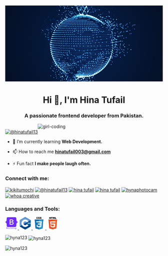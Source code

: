 ![logo](https://github.com/hyna123/hyna123/blob/main/cover%20image.jpg)


<h1 align="center">Hi 👋, I'm Hina Tufail</h1>
<h3 align="center">A passionate frontend developer from Pakistan.</h3>

<img align="right" alt="girl-coding" width="400px" src="https://user-images.githubusercontent.com/55389276/140866485-8fb1c876-9a8f-4d6a-98dc-08c4981eaf70.gif">

<p align="left"> <a href="https://twitter.com/@hinatufail13" target="blank"><img src="https://img.shields.io/twitter/follow/@hinatufail13?logo=twitter&style=for-the-badge" alt="@hinatufail13" /></a> </p>

- 🌱 I’m currently learning **Web Development.**

- 📫 How to reach me **hinatufail003@gmail.com**

- ⚡ Fun fact **I make people laugh often.**

<h3 align="left">Connect with me:</h3>
<p align="left">
<a href="https://codepen.io/kikitumochi" target="blank"><img align="center" src="https://raw.githubusercontent.com/rahuldkjain/github-profile-readme-generator/master/src/images/icons/Social/codepen.svg" alt="kikitumochi" height="30" width="40" /></a>
<a href="https://twitter.com/@hinatufail13" target="blank"><img align="center" src="https://raw.githubusercontent.com/rahuldkjain/github-profile-readme-generator/master/src/images/icons/Social/twitter.svg" alt="@hinatufail13" height="30" width="40" /></a>
<a href="https://linkedin.com/in/hina tufail" target="blank"><img align="center" src="https://raw.githubusercontent.com/rahuldkjain/github-profile-readme-generator/master/src/images/icons/Social/linked-in-alt.svg" alt="hina tufail" height="30" width="40" /></a>
<a href="https://fb.com/hina tufail" target="blank"><img align="center" src="https://raw.githubusercontent.com/rahuldkjain/github-profile-readme-generator/master/src/images/icons/Social/facebook.svg" alt="hina tufail" height="30" width="40" /></a>
<a href="https://instagram.com/hynaphotocam" target="blank"><img align="center" src="https://raw.githubusercontent.com/rahuldkjain/github-profile-readme-generator/master/src/images/icons/Social/instagram.svg" alt="hynaphotocam" height="30" width="40" /></a>
<a href="https://www.youtube.com/c/whoa creative" target="blank"><img align="center" src="https://raw.githubusercontent.com/rahuldkjain/github-profile-readme-generator/master/src/images/icons/Social/youtube.svg" alt="whoa creative" height="30" width="40" /></a>
</p>

<h3 align="left">Languages and Tools:</h3>
<p align="left"> <a href="https://getbootstrap.com" target="_blank" rel="noreferrer"> <img src="https://raw.githubusercontent.com/devicons/devicon/master/icons/bootstrap/bootstrap-plain-wordmark.svg" alt="bootstrap" width="40" height="40"/> </a> <a href="https://www.w3schools.com/cpp/" target="_blank" rel="noreferrer"> <img src="https://raw.githubusercontent.com/devicons/devicon/master/icons/cplusplus/cplusplus-original.svg" alt="cplusplus" width="40" height="40"/> </a> <a href="https://www.w3schools.com/css/" target="_blank" rel="noreferrer"> <img src="https://raw.githubusercontent.com/devicons/devicon/master/icons/css3/css3-original-wordmark.svg" alt="css3" width="40" height="40"/> </a> <a href="https://www.w3.org/html/" target="_blank" rel="noreferrer"> <img src="https://raw.githubusercontent.com/devicons/devicon/master/icons/html5/html5-original-wordmark.svg" alt="html5" width="40" height="40"/> </a> </p>

<p><img align="left" src="https://github-readme-stats.vercel.app/api/top-langs?username=hyna123&show_icons=true&locale=en&layout=compact" alt="hyna123" /></p>

<p>&nbsp;<img align="center" src="https://github-readme-stats.vercel.app/api?username=hyna123&show_icons=true&locale=en" alt="hyna123" /></p>

<p><img align="center" src="https://github-readme-streak-stats.herokuapp.com/?user=hyna123&" alt="hyna123" /></p>
